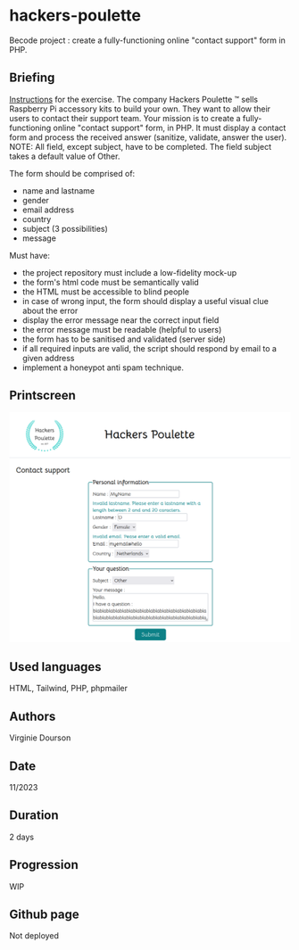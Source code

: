 # hackers-poulette
Becode project :  create a fully-functioning online "contact support" form in PHP.

## Briefing
[Instructions](https://github.com/becodeorg/CRL-KELLER-6/tree/main/1.TRAIL/2.The-Hill/2.PHP/Hackers_Poulette) for the exercise.
The company Hackers Poulette ™ sells Raspberry Pi accessory kits to build your own. They want to allow their users to contact their support team. Your mission is to create a fully-functioning online "contact support" form, in PHP. It must display a contact form and process the received answer (sanitize, validate, answer the user).
NOTE: All field, except subject, have to be completed. The field subject takes a default value of Other.

The form should be comprised of:

* name and lastname
* gender
* email address
* country
* subject (3 possibilities)
* message

Must have:

* the project repository must include a low-fidelity mock-up
* the form's html code must be semantically valid
* the HTML must be accessible to blind people
* in case of wrong input, the form should display a useful visual clue about the error
* display the error message near the correct input field
* the error message must be readable (helpful to users)
* the form has to be sanitised and validated (server side)
* if all required inputs are valid, the script should respond by email to a given address   
* implement a honeypot anti spam technique.

## Printscreen
![Printscreen of the project](assets/printscreen.png)

## Used languages
HTML, Tailwind, PHP, phpmailer

## Authors
Virginie Dourson

## Date
11/2023

## Duration
2 days

## Progression
WIP

## Github page
Not deployed
